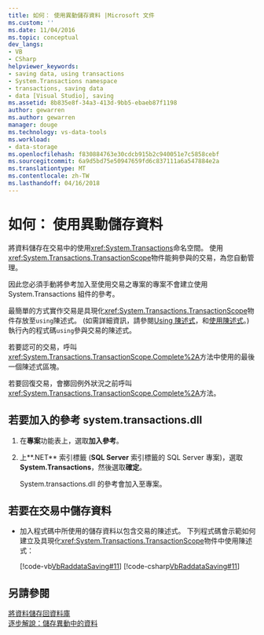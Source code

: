 ```yaml
---
title: 如何： 使用異動儲存資料 |Microsoft 文件
ms.custom: ''
ms.date: 11/04/2016
ms.topic: conceptual
dev_langs:
- VB
- CSharp
helpviewer_keywords:
- saving data, using transactions
- System.Transactions namespace
- transactions, saving data
- data [Visual Studio], saving
ms.assetid: 8b835e8f-34a3-413d-9bb5-ebaeb87f1198
author: gewarren
ms.author: gewarren
manager: douge
ms.technology: vs-data-tools
ms.workload:
- data-storage
ms.openlocfilehash: f830884763e30cdcb915b2c940051e7c5858cebf
ms.sourcegitcommit: 6a9d5bd75e50947659fd6c837111a6a547884e2a
ms.translationtype: MT
ms.contentlocale: zh-TW
ms.lasthandoff: 04/16/2018
---
```

# <a name="how-to-save-data-by-using-a-transaction"></a>如何： 使用異動儲存資料
將資料儲存在交易中的使用<xref:System.Transactions>命名空間。 使用<xref:System.Transactions.TransactionScope>物件能夠參與的交易，為您自動管理。  
  
因此您必須手動將參考加入至使用交易之專案的專案不會建立使用 System.Transactions 組件的參考。  
  
最簡單的方式實作交易是具現化<xref:System.Transactions.TransactionScope>物件存放至`using`陳述式。 (如需詳細資訊，請參閱[Using 陳述式](/dotnet/visual-basic/language-reference/statements/using-statement)，和[使用陳述式](/dotnet/csharp/language-reference/keywords/using-statement)。)執行內的程式碼`using`參與交易的陳述式。  
  
若要認可的交易，呼叫<xref:System.Transactions.TransactionScope.Complete%2A>方法中使用的最後一個陳述式區塊。  
  
若要回復交易，會擲回例外狀況之前呼叫<xref:System.Transactions.TransactionScope.Complete%2A>方法。  
  
## <a name="to-add-a-reference-to-the-systemtransactionsdll"></a>若要加入的參考 system.transactions.dll  
  
1.  在**專案**功能表上，選取**加入參考**。  
  
2.  上**.NET**  索引標籤 (**SQL Server**  索引標籤的 SQL Server 專案)，選取**System.Transactions**，然後選取**確定**。  
  
     System.transactions.dll 的參考會加入至專案。  
  
## <a name="to-save-data-in-a-transaction"></a>若要在交易中儲存資料  
  
-   加入程式碼中所使用的儲存資料以包含交易的陳述式。 下列程式碼會示範如何建立及具現化<xref:System.Transactions.TransactionScope>物件中使用陳述式：  
  
     [!code-vb[VbRaddataSaving#11](../data-tools/codesnippet/VisualBasic/save-data-by-using-a-transaction_1.vb)]
     [!code-csharp[VbRaddataSaving#11](../data-tools/codesnippet/CSharp/save-data-by-using-a-transaction_1.cs)]  
  
## <a name="see-also"></a>另請參閱
[將資料儲存回資料庫](../data-tools/save-data-back-to-the-database.md)  
[逐步解說：儲存異動中的資料](../data-tools/save-data-in-a-transaction.md)  